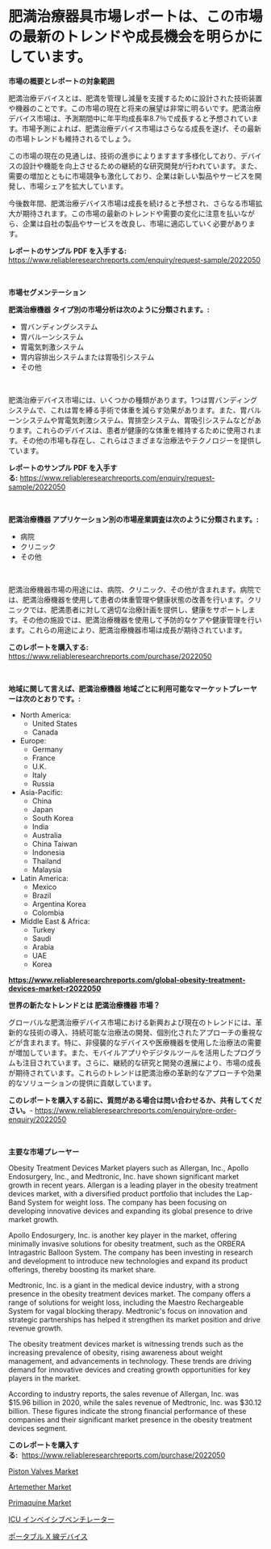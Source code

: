 <p><h1>肥満治療器具市場レポートは、この市場の最新のトレンドや成長機会を明らかにしています。</h1></p><p><strong>市場の概要とレポートの対象範囲</strong></p>
<p><p>肥満治療デバイスとは、肥満を管理し減量を支援するために設計された技術装置や機器のことです。この市場の現在と将来の展望は非常に明るいです。肥満治療デバイス市場は、予測期間中に年平均成長率8.7％で成長すると予想されています。市場予測によれば、肥満治療デバイス市場はさらなる成長を遂げ、その最新の市場トレンドも維持されるでしょう。</p><p>この市場の現在の見通しは、技術の進歩によりますます多様化しており、デバイスの設計や機能を向上させるための継続的な研究開発が行われています。また、需要の増加とともに市場競争も激化しており、企業は新しい製品やサービスを開発し、市場シェアを拡大しています。</p><p>今後数年間、肥満治療デバイス市場は成長を続けると予想され、さらなる市場拡大が期待されます。この市場の最新のトレンドや需要の変化に注意を払いながら、企業は自社の製品やサービスを改良し、市場に適応していく必要があります。</p></p>
<p><strong>レポートのサンプル PDF を入手する:</strong> <a href="https://www.reliableresearchreports.com/enquiry/request-sample/2022050">https://www.reliableresearchreports.com/enquiry/request-sample/2022050</a></p>
<p>&nbsp;</p>
<p><strong>市場セグメンテーション</strong></p>
<p><strong>肥満治療機器 タイプ別の市場分析は次のように分類されます。:</strong></p>
<p><ul><li>胃バンディングシステム</li><li>胃バルーンシステム</li><li>胃電気刺激システム</li><li>胃内容排出システムまたは胃吸引システム</li><li>その他</li></ul></p>
<p>&nbsp;</p>
<p><p>肥満治療デバイス市場には、いくつかの種類があります。1つは胃バンディングシステムで、これは胃を縛る手術で体重を減らす効果があります。また、胃バルーンシステムや胃電気刺激システム、胃排空システム、胃吸引システムなどがあります。これらのデバイスは、患者が健康的な体重を維持するために使用されます。その他の市場も存在し、これらはさまざまな治療法やテクノロジーを提供しています。</p></p>
<p><strong>レポートのサンプル PDF を入手する:</strong>&nbsp;<a href="https://www.reliableresearchreports.com/enquiry/request-sample/2022050">https://www.reliableresearchreports.com/enquiry/request-sample/2022050</a></p>
<p>&nbsp;</p>
<p><strong> 肥満治療機器 アプリケーション別の市場産業調査は次のように分類されます。:</strong></p>
<p><ul><li>病院</li><li>クリニック</li><li>その他</li></ul></p>
<p>&nbsp;</p>
<p><p>肥満治療機器市場の用途には、病院、クリニック、その他が含まれます。病院では、肥満治療機器を使用して患者の体重管理や健康状態の改善を行います。クリニックでは、肥満患者に対して適切な治療計画を提供し、健康をサポートします。その他の施設では、肥満治療機器を使用して予防的なケアや健康管理を行います。これらの用途により、肥満治療機器市場は成長が期待されています。</p></p>
<p><strong>このレポートを購入する:</strong>&nbsp; <a href="https://www.reliableresearchreports.com/purchase/2022050">https://www.reliableresearchreports.com/purchase/2022050</a></p>
<p>&nbsp;</p>
<p><strong>地域に関して言えば、肥満治療機器 地域ごとに利用可能なマーケットプレーヤーは次のとおりです。:</strong></p>
<p><ul>
    <li>
        North America:
        <ul>
            <li>United States</li>
            <li>Canada</li>
        </ul>
    </li>
    <li>
        Europe:
        <ul>
            <li>Germany</li>
            <li>France</li>
            <li>U.K.</li>
            <li>Italy</li>
            <li>Russia</li>
        </ul>
    </li>
    <li>
        Asia-Pacific:
        <ul>
            <li>China</li>
            <li>Japan</li>
            <li>South Korea</li>
            <li>India</li>
            <li>Australia</li>
            <li>China Taiwan</li>
            <li>Indonesia</li>
            <li>Thailand</li>
            <li>Malaysia</li>
        </ul>
    </li>
    <li>
        Latin America:
        <ul>
            <li>Mexico</li>
            <li>Brazil</li>
            <li>Argentina Korea</li>
            <li>Colombia</li>
        </ul>
    </li>
    <li>
        Middle East & Africa:
        <ul>
            <li>Turkey</li>
            <li>Saudi</li>
            <li>Arabia</li>
            <li>UAE</li>
            <li>Korea</li>
        </ul>
    </li>
    </ul></p>
<p><strong><a href="https://www.reliableresearchreports.com/global-obesity-treatment-devices-market-r2022050">https://www.reliableresearchreports.com/global-obesity-treatment-devices-market-r2022050</a></strong>&nbsp;</p>
<p><strong>世界の新たなトレンドとは 肥満治療機器 市場？</strong></p>
<p><p>グローバルな肥満治療デバイス市場における新興および現在のトレンドには、革新的な技術の導入、持続可能な治療法の開発、個別化されたアプローチの重視などが含まれます。特に、非侵襲的なデバイスや医療機器を使用した治療法の需要が増加しています。また、モバイルアプリやデジタルツールを活用したプログラムも注目されています。さらに、継続的な研究と開発の進展により、市場の成長が期待されています。これらのトレンドは肥満治療の革新的なアプローチや効果的なソリューションの提供に貢献しています。</p></p>
<p><strong>このレポートを購入する前に、質問がある場合は問い合わせるか、共有してください。</strong>- <a href="https://www.reliableresearchreports.com/enquiry/pre-order-enquiry/2022050">https://www.reliableresearchreports.com/enquiry/pre-order-enquiry/2022050</a></p>
<p>&nbsp;</p>
<p><strong>主要な市場プレーヤー</strong></p>
<p><p>Obesity Treatment Devices Market players such as Allergan, Inc., Apollo Endosurgery, Inc., and Medtronic, Inc. have shown significant market growth in recent years. Allergan is a leading player in the obesity treatment devices market, with a diversified product portfolio that includes the Lap-Band System for weight loss. The company has been focusing on developing innovative devices and expanding its global presence to drive market growth.</p><p>Apollo Endosurgery, Inc. is another key player in the market, offering minimally invasive solutions for obesity treatment, such as the ORBERA Intragastric Balloon System. The company has been investing in research and development to introduce new technologies and expand its product offerings, thereby boosting its market share.</p><p>Medtronic, Inc. is a giant in the medical device industry, with a strong presence in the obesity treatment devices market. The company offers a range of solutions for weight loss, including the Maestro Rechargeable System for vagal blocking therapy. Medtronic's focus on innovation and strategic partnerships has helped it strengthen its market position and drive revenue growth.</p><p>The obesity treatment devices market is witnessing trends such as the increasing prevalence of obesity, rising awareness about weight management, and advancements in technology. These trends are driving demand for innovative devices and creating growth opportunities for key players in the market.</p><p>According to industry reports, the sales revenue of Allergan, Inc. was $15.96 billion in 2020, while the sales revenue of Medtronic, Inc. was $30.12 billion. These figures indicate the strong financial performance of these companies and their significant market presence in the obesity treatment devices segment.</p></p>
<p><strong>このレポートを購入する:</strong>&nbsp;&nbsp;<a href="https://www.reliableresearchreports.com/purchase/2022050">https://www.reliableresearchreports.com/purchase/2022050</a></p>
<p><p><a href="https://www.linkedin.com/pulse/piston-valves-market-insight-trends-growth-forecasted-ucg5c">Piston Valves Market</a></p><p><a href="https://github.com/arionmp/Market-Research-Report-List-3/blob/main/artemether-market.md">Artemether Market</a></p><p><a href="https://github.com/lataunyatinikmelvin59ilbd0dv/Market-Research-Report-List-2/blob/main/primaquine-market.md">Primaquine Market</a></p><p><a href="https://github.com/schmahlson/Market-Research-Report-List-1/blob/main/396270858704.md">ICU インベイシブベンチレーター</a></p><p><a href="https://github.com/roulaayoub-saad/Market-Research-Report-List-1/blob/main/750955558703.md">ポータブル X 線デバイス</a></p></p>